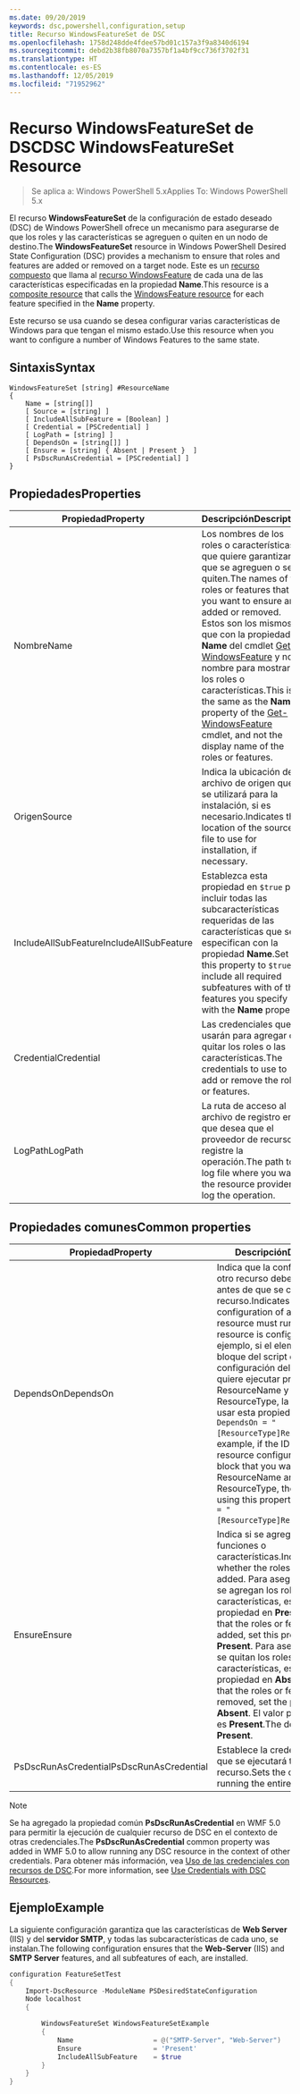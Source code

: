 ```yaml
---
ms.date: 09/20/2019
keywords: dsc,powershell,configuration,setup
title: Recurso WindowsFeatureSet de DSC
ms.openlocfilehash: 1758d248dde4fdee57bd01c157a3f9a8340d6194
ms.sourcegitcommit: debd2b38fb8070a7357bf1a4bf9cc736f3702f31
ms.translationtype: HT
ms.contentlocale: es-ES
ms.lasthandoff: 12/05/2019
ms.locfileid: "71952962"
---
```

# <a name="dsc-windowsfeatureset-resource"></a><span data-ttu-id="841d4-103">Recurso WindowsFeatureSet de DSC</span><span class="sxs-lookup"><span data-stu-id="841d4-103">DSC WindowsFeatureSet Resource</span></span>

> <span data-ttu-id="841d4-104">Se aplica a: Windows PowerShell 5.x</span><span class="sxs-lookup"><span data-stu-id="841d4-104">Applies To: Windows PowerShell 5.x</span></span>

<span data-ttu-id="841d4-105">El recurso **WindowsFeatureSet** de la configuración de estado deseado (DSC) de Windows PowerShell ofrece un mecanismo para asegurarse de que los roles y las características se agreguen o quiten en un nodo de destino.</span><span class="sxs-lookup"><span data-stu-id="841d4-105">The **WindowsFeatureSet** resource in Windows PowerShell Desired State Configuration (DSC) provides a mechanism to ensure that roles and features are added or removed on a target node.</span></span> <span data-ttu-id="841d4-106">Este es un [recurso compuesto](../../../resources/authoringResourceComposite.md) que llama al [recurso WindowsFeature](windowsfeatureResource.md) de cada una de las características especificadas en la propiedad **Name**.</span><span class="sxs-lookup"><span data-stu-id="841d4-106">This resource is a [composite resource](../../../resources/authoringResourceComposite.md) that calls the [WindowsFeature resource](windowsfeatureResource.md) for each feature specified in the **Name** property.</span></span>

<span data-ttu-id="841d4-107">Este recurso se usa cuando se desea configurar varias características de Windows para que tengan el mismo estado.</span><span class="sxs-lookup"><span data-stu-id="841d4-107">Use this resource when you want to configure a number of Windows Features to the same state.</span></span>

## <a name="syntax"></a><span data-ttu-id="841d4-108">Sintaxis</span><span class="sxs-lookup"><span data-stu-id="841d4-108">Syntax</span></span>

```Syntax
WindowsFeatureSet [string] #ResourceName
{
    Name = [string[]]
    [ Source = [string] ]
    [ IncludeAllSubFeature = [Boolean] ]
    [ Credential = [PSCredential] ]
    [ LogPath = [string] ]
    [ DependsOn = [string[]] ]
    [ Ensure = [string] { Absent | Present }  ]
    [ PsDscRunAsCredential = [PSCredential] ]
}
```

## <a name="properties"></a><span data-ttu-id="841d4-109">Propiedades</span><span class="sxs-lookup"><span data-stu-id="841d4-109">Properties</span></span>

|  <span data-ttu-id="841d4-110">Propiedad</span><span class="sxs-lookup"><span data-stu-id="841d4-110">Property</span></span>  |  <span data-ttu-id="841d4-111">Descripción</span><span class="sxs-lookup"><span data-stu-id="841d4-111">Description</span></span>   |
|---|---|
|<span data-ttu-id="841d4-112">Nombre</span><span class="sxs-lookup"><span data-stu-id="841d4-112">Name</span></span> |<span data-ttu-id="841d4-113">Los nombres de los roles o características que quiere garantizar que se agreguen o se quiten.</span><span class="sxs-lookup"><span data-stu-id="841d4-113">The names of the roles or features that you want to ensure are added or removed.</span></span> <span data-ttu-id="841d4-114">Estos son los mismos que con la propiedad **Name** del cmdlet [Get-WindowsFeature](/powershell/module/servermanager/get-windowsfeature?view=winserver2012r2-ps) y no el nombre para mostrar de los roles o características.</span><span class="sxs-lookup"><span data-stu-id="841d4-114">This is the same as the **Name** property of the [Get-WindowsFeature](/powershell/module/servermanager/get-windowsfeature?view=winserver2012r2-ps) cmdlet, and not the display name of the roles or features.</span></span> |
|<span data-ttu-id="841d4-115">Origen</span><span class="sxs-lookup"><span data-stu-id="841d4-115">Source</span></span> |<span data-ttu-id="841d4-116">Indica la ubicación del archivo de origen que se utilizará para la instalación, si es necesario.</span><span class="sxs-lookup"><span data-stu-id="841d4-116">Indicates the location of the source file to use for installation, if necessary.</span></span> |
|<span data-ttu-id="841d4-117">IncludeAllSubFeature</span><span class="sxs-lookup"><span data-stu-id="841d4-117">IncludeAllSubFeature</span></span> |<span data-ttu-id="841d4-118">Establezca esta propiedad en `$true` para incluir todas las subcaracterísticas requeridas de las características que se especifican con la propiedad **Name**.</span><span class="sxs-lookup"><span data-stu-id="841d4-118">Set this property to `$true` to include all required subfeatures with of the features you specify with the **Name** property.</span></span> |
|<span data-ttu-id="841d4-119">Credential</span><span class="sxs-lookup"><span data-stu-id="841d4-119">Credential</span></span> |<span data-ttu-id="841d4-120">Las credenciales que se usarán para agregar o quitar los roles o las características.</span><span class="sxs-lookup"><span data-stu-id="841d4-120">The credentials to use to add or remove the roles or features.</span></span> |
|<span data-ttu-id="841d4-121">LogPath</span><span class="sxs-lookup"><span data-stu-id="841d4-121">LogPath</span></span> |<span data-ttu-id="841d4-122">La ruta de acceso al archivo de registro en el que desea que el proveedor de recursos registre la operación.</span><span class="sxs-lookup"><span data-stu-id="841d4-122">The path to a log file where you want the resource provider to log the operation.</span></span> |

## <a name="common-properties"></a><span data-ttu-id="841d4-123">Propiedades comunes</span><span class="sxs-lookup"><span data-stu-id="841d4-123">Common properties</span></span>

|<span data-ttu-id="841d4-124">Propiedad</span><span class="sxs-lookup"><span data-stu-id="841d4-124">Property</span></span> |<span data-ttu-id="841d4-125">Descripción</span><span class="sxs-lookup"><span data-stu-id="841d4-125">Description</span></span> |
|---|---|
|<span data-ttu-id="841d4-126">DependsOn</span><span class="sxs-lookup"><span data-stu-id="841d4-126">DependsOn</span></span> |<span data-ttu-id="841d4-127">Indica que la configuración de otro recurso debe ejecutarse antes de que se configure este recurso.</span><span class="sxs-lookup"><span data-stu-id="841d4-127">Indicates that the configuration of another resource must run before this resource is configured.</span></span> <span data-ttu-id="841d4-128">Por ejemplo, si el elemento ID del bloque del script de configuración del recurso que quiere ejecutar primero es ResourceName y su tipo es ResourceType, la sintaxis para usar esta propiedad es `DependsOn = "[ResourceType]ResourceName"`.</span><span class="sxs-lookup"><span data-stu-id="841d4-128">For example, if the ID of the resource configuration script block that you want to run first is ResourceName and its type is ResourceType, the syntax for using this property is `DependsOn = "[ResourceType]ResourceName"`.</span></span> |
|<span data-ttu-id="841d4-129">Ensure</span><span class="sxs-lookup"><span data-stu-id="841d4-129">Ensure</span></span> |<span data-ttu-id="841d4-130">Indica si se agregan las funciones o características.</span><span class="sxs-lookup"><span data-stu-id="841d4-130">Indicates whether the roles or features are added.</span></span> <span data-ttu-id="841d4-131">Para asegurarse de que se agregan los roles o características, establezca esta propiedad en **Present**.</span><span class="sxs-lookup"><span data-stu-id="841d4-131">To ensure that the roles or features are added, set this property to **Present**.</span></span> <span data-ttu-id="841d4-132">Para asegurarse de que se quitan los roles o características, establezca la propiedad en **Absent**.</span><span class="sxs-lookup"><span data-stu-id="841d4-132">To ensure that the roles or features are removed, set the property to **Absent**.</span></span> <span data-ttu-id="841d4-133">El valor predeterminado es **Present**.</span><span class="sxs-lookup"><span data-stu-id="841d4-133">The default value is **Present**.</span></span> |
|<span data-ttu-id="841d4-134">PsDscRunAsCredential</span><span class="sxs-lookup"><span data-stu-id="841d4-134">PsDscRunAsCredential</span></span> |<span data-ttu-id="841d4-135">Establece la credencial con la que se ejecutará todo el recurso.</span><span class="sxs-lookup"><span data-stu-id="841d4-135">Sets the credential for running the entire resource as.</span></span> |

> [!NOTE]
> <span data-ttu-id="841d4-136">Se ha agregado la propiedad común **PsDscRunAsCredential** en WMF 5.0 para permitir la ejecución de cualquier recurso de DSC en el contexto de otras credenciales.</span><span class="sxs-lookup"><span data-stu-id="841d4-136">The **PsDscRunAsCredential** common property was added in WMF 5.0 to allow running any DSC resource in the context of other credentials.</span></span> <span data-ttu-id="841d4-137">Para obtener más información, vea [Uso de las credenciales con recursos de DSC](../../../configurations/runasuser.md).</span><span class="sxs-lookup"><span data-stu-id="841d4-137">For more information, see [Use Credentials with DSC Resources](../../../configurations/runasuser.md).</span></span>

## <a name="example"></a><span data-ttu-id="841d4-138">Ejemplo</span><span class="sxs-lookup"><span data-stu-id="841d4-138">Example</span></span>

<span data-ttu-id="841d4-139">La siguiente configuración garantiza que las características de **Web Server** (IIS) y del **servidor SMTP**, y todas las subcaracterísticas de cada uno, se instalan.</span><span class="sxs-lookup"><span data-stu-id="841d4-139">The following configuration ensures that the **Web-Server** (IIS) and **SMTP Server** features, and all subfeatures of each, are installed.</span></span>

```powershell
configuration FeatureSetTest
{
    Import-DscResource -ModuleName PSDesiredStateConfiguration
    Node localhost
    {

        WindowsFeatureSet WindowsFeatureSetExample
        {
            Name                    = @("SMTP-Server", "Web-Server")
            Ensure                  = 'Present'
            IncludeAllSubFeature    = $true
        }
    }
}
```